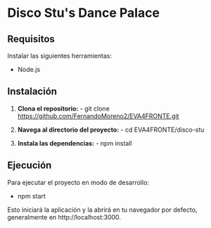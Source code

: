 # Disco Stu's Dance Palace
## Requisitos

Instalar las siguientes herramientas:
  - Node.js 

## Instalación
  1. **Clona el repositorio:**
    - git clone https://github.com/FernandoMoreno2/EVA4FRONTE.git

  2. **Navega al directorio del proyecto:**
    - cd EVA4FRONTE/disco-stu

  3. **Instala las dependencias:**
    - npm install

## Ejecución

Para ejecutar el proyecto en modo de desarrollo:

  - npm start

Esto iniciará la aplicación y la abrirá en tu navegador por defecto, generalmente en http://localhost:3000.

